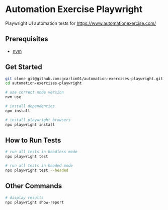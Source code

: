 # Automation Exercise Playwright

Playwright UI automation tests for https://www.automationexercise.com/

## Prerequisites

- [nvm](https://github.com/nvm-sh/nvm)

## Get Started

```bash
git clone git@github.com:gcarlin01/automation-exercises-playwright.git
cd automation-exercises-playwright

# use correct node version
nvm use

# install dependencies
npm install

# install playwright browsers
npx playwright install
```

## How to Run Tests

```bash
# run all tests in headless mode
npx playwright test

# run all tests in headed mode
npx playwright test --headed

```

## Other Commands

```bash
# display results
npx playwright show-report
```
